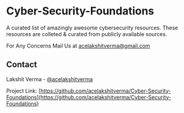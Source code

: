 # Cyber-Security-Foundations


A curated list of amazingly awesome cybersecurity resources. These resources are colleted & curated from publicly available sources. 


For Any Concerns Mail Us at acelakshitverma@gmail.com

</p>


<!-- CONTACT -->
## Contact

Lakshit Verma - [@acelakshitverma](https://twitter.com/your_acelakshitverma)

Project Link: [https://github.com/acelakshitverma/Cyber-Security-Foundations](https://github.com/acelakshitverma/Cyber-Security-Foundations)

